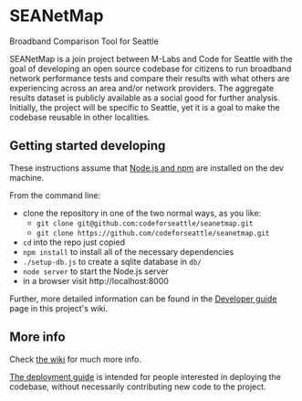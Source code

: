 # SEANetMap
Broadband Comparison Tool for Seattle

SEANetMap is a join project between M-Labs and Code for Seattle with the goal of
developing an open source codebase for citizens to run broadband network performance tests
and compare their results with what others are experiencing across an area
and/or network providers. The aggregate results dataset is publicly available
as a social good for further analysis. Initially, the project will be specific
to Seattle, yet it is a goal to make the codebase reusable in other localities.



## Getting started developing
These instructions assume that [Node.js and npm](http://blog.nodeknockout.com/post/65463770933/how-to-install-node-js-and-npm) are installed on the dev machine.

From the command line:
- clone the repository in one of the two normal ways, as you like:
  - `git clone git@github.com:codeforseattle/seanetmap.git`
  - `git clone https://github.com/codeforseattle/seanetmap.git`	
- `cd` into the repo just copied
- `npm install` to install all of the necessary dependencies
- `./setup-db.js` to create a sqlite database in `db/`
- `node server` to start the Node.js server
- in a browser visit http://localhost:8000

Further, more detailed information can be found in the [Developer guide](https://github.com/codeforseattle/seanetmap/wiki/Developer-guide) page in this project's wiki.

## More info
Check [the wiki](https://github.com/codeforseattle/seanetmap/wiki) for much more info.

[The deployment guide](https://github.com/codeforseattle/seanetmap/wiki/Deployment-guide) 
is intended for people interested in deploying the codebase, without necessarily contributing new code
to the project.